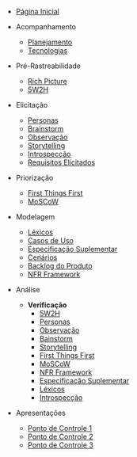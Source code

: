 - [Página Inicial](/)


- Acompanhamento
  - [Planejamento](./acompanhamento/planejamento.md)
  - [Tecnologias](./acompanhamento/tecnologias.md)

- Pré-Rastreabilidade
  - [Rich Picture](./pre-rastreabilidade/richPicture.md)
  - [5W2H](./pre-rastreabilidade/5w2h.md)


- Elicitação 
  - [Personas](./elicitacao/personas.md)
  - [Brainstorm](./elicitacao/brainstorm.md)
  - [Observação](./elicitacao/observacao.md)
  - [Storytelling](./elicitacao/storyboard.md)
  - [Introspecção](./elicitacao/introspeccao.md)
  - [Requisitos Elicitados](./elicitacao/requisitos_elicitados.md)

- Priorização
  - [First Things First](./priorizacao/first-things-fisrt.md)
  - [MoSCoW](./priorizacao/moscow.md)

- Modelagem
  - [Léxicos](./modelagem/lexico.md)
  - [Casos de Uso](./modelagem/casos-de-uso.md)
  - [Especificação Suplementar](./modelagem/especificacao_suplementar.md)
  - [Cenários](./modelagem/cenarios.md)
  - [Backlog do Produto](./modelagem/backlog.md)
  - [NFR Framework](./modelagem/nfr.md)

- Análise
  - **Verificação**
    - [5W2H](./analise/verificacao/5W2H.md)
    - [Personas](./analise/verificacao/personas.md)
    - [Observação](./analise/verificacao/observacao.md)
    - [Bainstorm](./analise/verificacao/brainstorm.md)
    - [Storytelling](./analise/verificacao/storytelling.md)
    - [First Things First](./analise/verificacao/ftf.md)
    - [MoSCoW](./analise/verificacao/moscow.md)
    - [NFR Framework](./analise/verificacao/verificacao_nfr.md)
    - [Especificação Suplementar](./analise/verificacao/especificacao_suplementar.md)
    - [Léxicos](./analise/verificacao/lexicos.md)
    - [Introspecção](./analise/verificacao/verifica_introspeccao.md)

- Apresentações
  - [Ponto de Controle 1](./apresentacoes/ponto_controle_1.md)
  - [Ponto de Controle 2](./apresentacoes/ponto_controle_2.md)
  - [Ponto de Controle 3](./apresentacoes/ponto_controle_3.md)